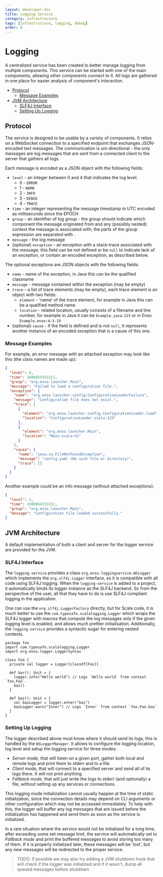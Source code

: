 ```yaml
---
layout: developer-doc
title: Logging Service
category: infrastructure
tags: [infrastructure, logging, debug]
order: 6
---
```


# Logging

A centralized service has been created to better manage logging from multiple
components. This service can be started with one of the main components,
allowing other components connect to it. All logs are gathered in one place for
easier analysis of component's interaction.

<!-- MarkdownTOC levels="2,3" autolink="true" -->

- [Protocol](#protocol)
  - [Message Examples](#message-examples)
- [JVM Architecture](#jvm-architecture)
  - [SLF4J Interface](#slf4j-interface)
  - [Setting Up Logging](#setting-up-logging)

<!-- /MarkdownTOC -->

## Protocol

The service is designed to be usable by a variety of components. It relies on a
WebSocket connection to a specified endpoint that exchanges JSON-encoded text
messages. The communication is uni-directional - the only messages are log
messages that are sent from a connected client to the server that gathers all
logs.

Each message is encoded as a JSON object with the following fields:

- `level` - an integer between 0 and 4 that indicates the log level:
  - 0 - `ERROR`
  - 1 - `WARN`
  - 2 - `INFO`
  - 3 - `DEBUG`
  - 4 - `TRACE`
- `time` - an integer representing the message timestamp in UTC encoded as
  milliseconds since the EPOCH
- `group` - an identifier of log group - the group should indicate which
  component the message originated from and any (possibly nested) context the
  message is associated with; the parts of the group expression are separated
  with `.`
- `message` - the log message
- (optional) `exception` - an exception with a stack-trace associated with the
  message; this field can be not defined or be `null` to indicate lack of an
  exception, or contain an encoded exception, as described below.

The optional exceptions are JSON objects with the following fields:

- `name` - name of the exception, in Java this can be the qualified classname
- `message` - message contained within the exception (may be empty)
- `trace` - a list of trace elements (may be empty), each trace element is an
  object with two fields:
  - `element` - 'name' of the trace element, for example in Java this can be a
    qualified method name
  - `location` - related location, usually consists of a filename and line
    number, for example in Java it can be `Example.java:123` or in Enso
    `Example.enso:4:3-19`
- (optional) `cause` - if the field is defined and is not `null`, it represents
  another instance of an encoded exception that is a cause of this one.

### Message Examples

For example, an error message with an attached exception may look like this (the
class names are made up):

```json
{
  "level": 0,
  "time": 1600864353151,
  "group": "org.enso.launcher.Main",
  "message": "Failed to load a configuration file.",
  "exception": {
    "name": "org.enso.launcher.config.ConfigurationLoaderFailure",
    "message": "Configuration file does not exist.",
    "trace": [
      {
        "element": "org.enso.launcher.config.ConfigurationLoader.load",
        "location": "ConfigurationLoader.scala:123"
      },
      {
        "element": "org.enso.launcher.Main",
        "location": "Main.scala:42"
      }
    ],
    "cause": {
      "name": "java.io.FileNotFoundException",
      "message": "config.yaml (No such file or directory)",
      "trace": []
    }
  }
}
```

Another example could be an info message (without attached exceptions):

```json
{
  "level": 2,
  "time": 1600864353151,
  "group": "org.enso.launcher.Main",
  "message": "Configuration file loaded successfully."
}
```

## JVM Architecture

A default implementation of both a client and server for the logger service are
provided for the JVM.

### SLF4J Interface

The `logging-service` provides a class `org.enso.loggingservice.WSLogger` which
implements the `org.slf4j.Logger` interface, so it is compatible with all code
using SLF4J logging. When the `logging-service` is added to a project, it
automatically binds its logger instance as the SLF4J backend. So from the
perspective of the user, all that they have to do is use SLF4J compliant logging
in the application.

One can use the `org.slf4j.LoggerFactory` directly, but for Scala code, it is
much better to use the `com.typesafe.scalalogging.Logger` which wraps the SLF4J
logger with macros that compute the log messages only if the given logging level
is enabled, and allows much prettier initialisation. Additionally, the
`logging-service` provides a syntactic sugar for entering nested contexts.

```
package foo
import com.typesafe.scalalogging.Logger
import org.enso.logger.LoggerSyntax

class Foo {
  private val logger = Logger[classOf[Foo]]

  def bar(): Unit = {
    logger.info("Hello world") // Logs `Hello world` from context `foo.Foo`.
    baz()
  }

  def baz(): Unit = {
    val bazLogger = logger.enter("baz")
    bazLogger.warn("Inner") // Logs `Inner` from context `foo.Foo.baz`
  }
}
```

### Setting Up Logging

The logger described above must know where it should send its logs, this is
handled by the `WSLoggerManager`. It allows to configure the logging location,
log level and setup the logging service for three modes:

- _Server mode_, that will listen on a given port, gather both local and remote
  logs and print them to stderr and to a file.
- _Client mode_, that will connect to a specified server and send all of its
  logs there. It will not print anything.
- _Fallback mode_, that will just write the logs to stderr (and optionally) a
  file, without setting up any services or connections.

This logging mode initialization cannot usually happen at the time of static
initialization, since the connection details may depend on CLI arguments or
other configuration which may not be accessed immediately. To help with this,
the logger will buffer any log messages that are issued before the
initialization has happened and send them as soon as the service is initialized.

In a rare situation where the service would not be initialized for a long time,
after exceeding some set message limit, the service will automatically set to
_Fallback mode_ and print the buffered messages to avoid storing too many of
them. If it is properly initialized later, these messages will be 'lost', but
any new messages will be redirected to the proper service.

> TODO: if possible we may also try adding a JVM shutdown hook that will check
> if the logger was initialized and if it wasn't, dump all queued messages
> before shutdown
